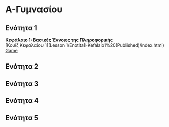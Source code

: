 # Α-Γυμνασίου

## Ενότητα 1
<b>Κεφάλαιο 1: Βασικές Έννοιες της Πληροφορικής</b>
<br>[Κουίζ Κεφαλαίου 1](Lesson 1/Enotita1-Kefalaio1%20(Published)/index.html) <br>
[Game](Lesson%201/Help%20The%20Man.exe)
## Ενότητα 2
## Ενότητα 3
## Ενότητα 4
## Ενότητα 5
